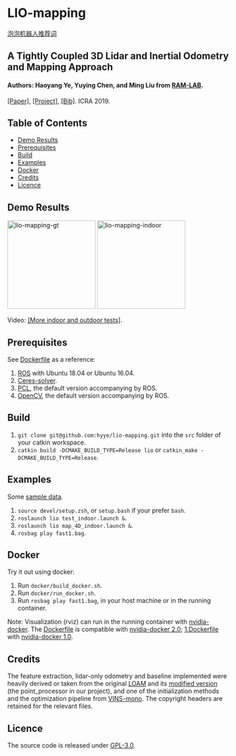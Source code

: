 # LIO-mapping

[泡泡机器人推荐词](https://mp.weixin.qq.com/s?__biz=MzI5MTM1MTQwMw==&mid=2247506119&idx=1&sn=253a91f28022467d2ea52672deee8855&chksm=ec1366c3db64efd55dc583c7a708eb7765340dd55deedb6be5637ee76494ff8dccd338eb4788&mpshare=1&scene=1&srcid=0814AMBlvp4qqxUoIGWXTy9H&sharer_sharetime=1565762660063&sharer_shareid=662e33bcf39b24da66575a9f1c3f9ab8&pass_ticket=F%2FDcQUFoziFQRIZO5nFqbGSWQROwfTXyyFj%2B3FTug77yGQBpxqgMTzUTPyXdfXYW#rd)
## A Tightly Coupled 3D Lidar and Inertial Odometry and Mapping Approach
#### Authors: Haoyang Ye, Yuying Chen, and Ming Liu from [RAM-LAB](https://ram-lab.com/).
[[Paper]](https://arxiv.org/abs/1904.06993), [[Project]](https://sites.google.com/view/lio-mapping), [[Bib]](https://ram-lab.com/papers/2019/icra_2019_ye.bib). ICRA 2019.
## Table of Contents
* [Demo Results](#demo-results)
* [Prerequisites](#prerequisites)
* [Build](#build)
* [Examples](#examples)
* [Docker](#docker)
* [Credits](#credits)
* [Licence](#licence)

## Demo Results
<a href="https://youtu.be/4bGR_QJZZFw" target="_blank"><img src="https://ram-lab.com/file/hyye/lio-mapping-gt.gif" alt="lio-mapping-gt" height="200"></a>
<a href="https://youtu.be/4bGR_QJZZFw" target="_blank"><img src="https://ram-lab.com/file/hyye/lio-mapping-indoor.png" alt="lio-mapping-indoor" height="200"></a>

Video: [[More indoor and outdoor tests]](https://ram-lab.com/file/hyye/lio-mapping.mp4).

## Prerequisites
See [Dockerfile](docker/Dockerfile) as a reference:
1. [ROS](http://wiki.ros.org/melodic/Installation) with Ubuntu 18.04 or Ubuntu 16.04.
2. [Ceres-solver](http://ceres-solver.org/installation.html#linux).
3. [PCL](http://www.pointclouds.org/downloads/), the default version accompanying by ROS.
4. [OpenCV](https://docs.opencv.org/master/d7/d9f/tutorial_linux_install.html), the default version accompanying by ROS.

## Build
1. `git clone git@github.com:hyye/lio-mapping.git` into the `src` folder of your catkin workspace.
2. `catkin build -DCMAKE_BUILD_TYPE=Release lio` or `catkin_make -DCMAKE_BUILD_TYPE=Release`.

## Examples
Some [sample data](https://drive.google.com/drive/folders/1dPy667dAnJy9wgXmlnRgQZxQF_ESuve3).
1. `source devel/setup.zsh`, or `setup.bash` if your prefer `bash`.
2. `roslaunch lio test_indoor.launch &`.
3. `roslaunch lio map_4D_indoor.launch &`.
4. `rosbag play fast1.bag`.

## Docker
Try it out using docker:
1. Run `docker/build_docker.sh`.
2. Run `docker/run_docker.sh`.
3. Run `rosbag play fast1.bag`, in your host machine or in the running container.

Note: Visualization (rviz) can run in the running container with [nvidia-docker](https://github.com/NVIDIA/nvidia-docker). The [Dockerfile](docker/Dockerfile) is compatible with [nvidia-docker 2.0](https://github.com/nvidia/nvidia-docker/wiki/Installation-(version-2.0)); [1.Dockerfile](docker/1.Dockerfile) with [nvidia-docker 1.0](https://github.com/nvidia/nvidia-docker/wiki/Installation-(version-1.0)).

## Credits
The feature extraction, lidar-only odometry and baseline implemented were heavily derived or taken from the original [LOAM](http://wiki.ros.org/loam_velodyne) and its [modified version](https://github.com/laboshinl/loam_velodyne) (the point_processor in our project), and one of the initialization methods and the optimization pipeline from [VINS-mono](https://github.com/HKUST-Aerial-Robotics/VINS-Mono). The copyright headers are retained for the relevant files.

## Licence
The source code is released under [GPL-3.0](https://www.gnu.org/licenses/).
